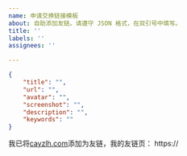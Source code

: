 ```yaml
---
name: 申请交换链接模板
about: 自助添加友链。请遵守 JSON 格式，在双引号中填写。
title: ''
labels: ''
assignees: ''

---
```


<!-- 请在双引号中填写 -->
```json
{
    "title": "",
    "url": "",
    "avatar": "",
    "screenshot": "",
    "description": "",
    "keywords": ""
}
```

我已将[cayzlh.com](https://www.cayzlh.com)添加为友链，我的友链页： https://

<!--
如果您使用 issue 作为友链源，请附上 issue 仓库链接，否则请直接添加 https://www.cayzlh.com 到您的友链中。
-->
